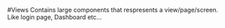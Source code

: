#Views
Contains large components that respresents a view/page/screen.
Like login page, Dashboard etc...
